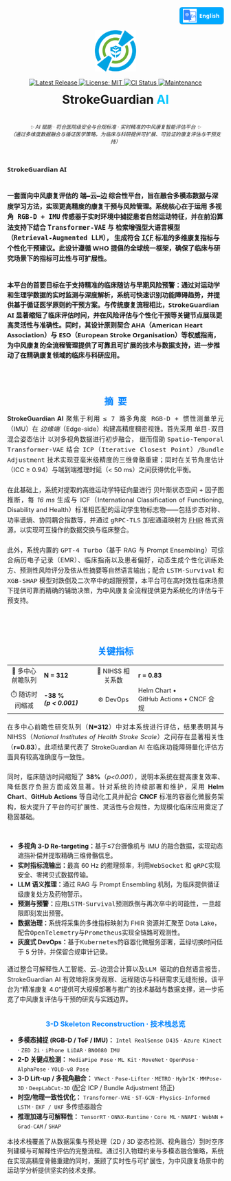 <!-- 
════════════════════════════════════════════════════════════
  StrokeGuardian AI · README Hero (single-logo | fully-polished)
═════════════════════════════════════════════════════════════════
-->

<!-- ——— Language Switch (top-right) ——— -->
<!-- ========= Language Switch ========= -->
<p align="right" style="margin-top:0;">
  <a href="README.zh-CN.md"
     title="Switch to Simplified Chinese"
     style="
       display:inline-flex;
       align-items:center;
       gap:6px;
       padding:4px 10px 4px 8px;
       font:600 13px/1 'Segoe UI',Roboto,'Helvetica Neue',Arial,sans-serif;
       color:#fff;
       background:#00a9ff;
       border-radius:6px;
       text-decoration:none;
       box-shadow:0 1px 2px rgba(0,0,0,.15);
     ">
    <img src="docs/assets/lang-en.png" alt="🌐" width="32" height="32">
    English
  </a>
</p>

<!-- ——— Logo ——— -->
<p align="center">
  <img src="docs/logo.png" width="96" height="96" alt="StrokeGuardian AI Logo"/>
</p>

<!-- ——— Badge Row ——— -->
<p align="center">

  <!-- Release -->
  <a href="https://github.com/YourOrg/StrokeGuardianAI/releases" title="Latest stable release">
    <img
      alt="Latest Release"
      src="https://img.shields.io/github/v/release/YourOrg/StrokeGuardianAI?label=Release&labelColor=0084ff&color=00c7ff&style=flat-square">
  </a>

  <!-- License -->
  <a href="https://github.com/YourOrg/StrokeGuardianAI/blob/main/LICENSE" title="MIT License">
    <img
      alt="License: MIT"
      src="https://img.shields.io/github/license/YourOrg/StrokeGuardianAI?label=License&labelColor=0084ff&color=00c7ff&style=flat-square">
  </a>

  <!-- CI -->
  <a href="https://github.com/YourOrg/StrokeGuardianAI/actions/workflows/ci.yml" title="Continuous Integration status">
    <img
      alt="CI Status"
      src="https://img.shields.io/github/actions/workflow/status/YourOrg/StrokeGuardianAI/ci.yml?branch=main&label=CI&labelColor=0084ff&color=00c7ff&style=flat-square">
  </a>

  <!-- Maintenance -->
  <a href="https://github.com/YourOrg/StrokeGuardianAI/graphs/commit-activity" title="Commit activity (past 12 months)">
    <img
      alt="Maintenance"
      src="https://img.shields.io/badge/maintenance-yes-00c7ff?labelColor=0084ff&style=flat-square">
  </a>

</p>

<!-- ——— Title ——— -->
<h1 align="center" style="margin:0.4em 0 0.2em 0;">
  StrokeGuardian&nbsp;<span style="color:#00c7ff;">AI</span>
</h1>

<br>

<!-- ——— Tagline ——— -->
<p align="center">
  <i><small>
    ✨ AI 赋能 · 符合医院级安全与合规标准 · 实时精准的中风康复智能评估平台 ✨
    <br>
    <span style="font-weight:normal;">
      （通过多维度数据融合与循证医学策略，为临床与科研提供可扩展、可验证的康复评估与干预支持）
    </span>
  </small></i>
</p>

<br>

<!-- ——— Elevator Pitch ——— -->
<div style="
  max-width:760px;
  margin-top:1em;
  line-height:1.8;
  font:600 15px/1.56 'Segoe UI', Roboto, 'Helvetica Neue', Arial, sans-serif;
">
  <strong>StrokeGuardian AI</strong><br><br>

  一套面向中风康复评估的
  <kbd>端—云—边</kbd>
  综合性平台，旨在融合多模态数据与深度学习方法，实现更高精度的康复干预与风险管理。系统核心在于运用
  <kbd>多视角 RGB-D + IMU</kbd>
  传感器于实时环境中捕捉患者自然运动特征，并在前沿算法支持下结合
  <kbd>Transformer-VAE</kbd>
  与
  <kbd>检索增强型大语言模型（Retrieval-Augmented LLM）</kbd>，
  生成符合
  <abbr title="International Classification of Functioning, Disability and Health, WHO 2001"><kbd>ICF</kbd></abbr>
  标准的多维康复指标与个性化干预建议。此设计遵循 WHO 提倡的全球统一框架，确保了临床与研究场景下的指标可比性与可扩展性。<br><br>

  本平台的首要目标在于支持精准的临床随访与早期风险预警：通过对运动学和生理学数据的实时监测与深度解析，系统可快速识别功能障碍趋势，并提供基于循证医学原则的干预方案。与传统康复流程相比，StrokeGuardian AI 显著缩短了临床评估时间，并在风险评估与个性化干预等关键节点展现更高灵活性与准确性。同时，其设计原则契合 AHA（American Heart Association）与 ESO（European Stroke Organisation）等权威指南，为中风康复的全流程管理提供了可靠且可扩展的技术与数据支持，进一步推动了在精确康复领域的临床与科研应用。
</div>

<br>

<!-- ———  Aastract ——— -->
<h2 id="abstract" align="center" style="margin:2.2em 0 0.7em;color:#0084ff;">摘 要</h2>

<div style="text-align:justify;font-size:14.6px;line-height:1.58; margin-bottom:2em;">
  <strong>StrokeGuardian AI</strong> 聚焦于利用 <kbd>≤ 7 路多角度 RGB-D + 惯性测量单元</kbd>（IMU）在
  <em>边缘端</em>（Edge-side）构建高精度稠密视锥。首先采用 <kbd>单目-双目混合姿态估计</kbd> 以对多视角数据进行初步融合，
  继而借助 <kbd>Spatio-Temporal Transformer-VAE</kbd> 结合 <kbd>ICP（Iterative Closest Point）/Bundle Adjustment</kbd>
  技术实现亚毫米级精度的三维骨骼重建；同时在关节角度估计（ICC ≥ 0.94）与端到端推理时延（&lt; 50 ms）之间获得优化平衡。<br><br>
  在此基础上，系统对提取的高维运动学特征向量进行 <kbd>贝叶斯状态空间</kbd> + <kbd>因子图</kbd> 推断，每
  <em>16 ms</em> 生成与 ICF（International Classification of Functioning, Disability and Health）标准相匹配的运动学生物标志物——包括步态对称、功率谱熵、协同耦合指数等，并通过
  <kbd>gRPC-TLS</kbd> 加密通道映射为 <abbr title="HL7 Fast Healthcare Interoperability Resources">FHIR</abbr> 格式资源，以实现可互操作的数据交换与临床整合。<br><br>
  此外，系统内置的 <kbd>GPT-4 Turbo</kbd>（基于 RAG 与 Prompt Ensembling）可综合病历电子记录（EMR）、临床指南以及患者偏好，动态生成个性化训练处方、预测性风险评分及依从性摘要等自然语言输出；配合
  <kbd>LSTM-Survival</kbd> 和 <kbd>XGB-SHAP</kbd> 模型对跌倒及二次卒中的超限预警，本平台可在高时效性临床场景下提供可靠而精确的辅助决策，为中风康复全流程提供更为系统化的评估与干预支持。
</div>

<br>

<!-- ———  Key Metrics  ——— -->
<h2 id="key-metrics" align="center" style="margin:2em 0 0.7em;color:#0084ff;">关键指标</h2>

<table align="center" style="margin:1.3em auto;font-size:14.5px;">
  <tr>
    <td align="center">👥 多中心前瞻队列</td>
    <td><b>N&nbsp;=&nbsp;312</b></td>
    <td align="center">🔗 NIHSS 相关系数</td>
    <td><b>r&nbsp;=&nbsp;0.83</b></td>
  </tr>
  <tr>
    <td align="center">⏱️ 随访时间缩减</td>
    <td><b>-38 % <i>(p&nbsp;&lt;&nbsp;0.001)</i></b></td>
    <td align="center">⚙️ DevOps</td>
    <td>Helm&nbsp;Chart • GitHub&nbsp;Actions • CNCF&nbsp;合规</td>
  </tr>
</table>

<p style="text-align:justify; margin-top:1em; font-size:14.5px; line-height:1.6;">
  在多中心前瞻性研究队列（<b>N=312</b>）中对本系统进行评估，结果表明其与 
  NIHSS（<em>National Institutes of Health Stroke Scale</em>）之间存在显著相关性（<b>r=0.83</b>）。此项结果代表了 
  StrokeGuardian AI 在临床功能障碍量化评估方面具有较高准确度与一致性。<br><br>
  同时，临床随访时间缩短了 <b>38%</b>（<i>p&lt;0.001</i>），说明本系统在提高康复效率、降低医疗负担方面成效显著。针对系统的持续部署和维护，采用 
  <b>Helm Chart</b>、<b>GitHub Actions</b> 等自动化工具并配合 
  <b>CNCF</b> 标准的容器化微服务架构，极大提升了平台的可扩展性、灵活性与合规性，为规模化临床应用奠定了稳固基础。
</p>

<br>

<!-- ———  Feature Matrix  ——— -->
<div style="max-width:760px;margin:0 auto;font-size:14.4px;line-height:1.55;"> <ul> <li><b>多视角 3-D Re-targeting：</b>基于≤7台摄像机与 IMU 的融合数据，实现动态遮挡补偿并提取精确三维骨骼信息。</li> <li><b>实时指标流输出：</b>最高 60 Hz 的推理频率，利用<kbd>WebSocket</kbd> 和 <kbd>gRPC</kbd>实现安全、零拷贝式数据传输。</li> <li><b>LLM 语义推理：</b>通过 RAG 与 Prompt Ensembling 机制，为临床提供循证级康复处方及药物警示。</li> <li><b>预测与预警：</b>应用<kbd>LSTM-Survival</kbd>预测跌倒与再次卒中的可能性，一旦超限即刻发出预警。</li> <li><b>数据治理：</b>系统将采集的多维指标映射为 FHIR 资源并汇聚至 Data Lake，配合<kbd>OpenTelemetry</kbd>与<kbd>Prometheus</kbd>实现全链路可观测性。</li> <li><b>灰度式 DevOps：</b>基于<kbd>Kubernetes</kbd>的容器化微服务部署，蓝绿切换时间低于 5 分钟，并保留合规审计记录。</li> </ul> </div> <p style="text-align:justify;margin-top:1.15em;font-size:14.5px;line-height:1.6;"> 通过整合<kbd>可解释性人工智能</kbd>、<kbd>云—边混合计算</kbd>以及<kbd>LLM 驱动的自然语言报告</kbd>，StrokeGuardian AI 有效地将床旁观察、远程随访与科研需求无缝衔接。该平台为“精准康复 4.0”提供可大规模部署与推广的技术基础与数据支撑，进一步拓宽了中风康复评估与干预的研究与实践边界。 </p>

<!-- ——— 3-D Skeleton Tech Stack ——— -->
<h3 align="center" style="color:#0084ff;margin-top:2em;">3-D Skeleton Reconstruction · 技术栈总览</h3>
<div style="max-width:760px;margin:0 auto;font-size:14.3px;line-height:1.55;"> <ul> <li><b>多模态捕捉 (RGB-D / ToF / IMU)：</b> <code>Intel RealSense D435</code> · <code>Azure Kinect</code> · <code>ZED 2i</code> · <code>iPhone LiDAR</code> · <code>BNO080 IMU</code></li> <li><b>2-D 关键点检测：</b> <code>MediaPipe Pose</code> · <code>ML Kit</code> · <code>MoveNet</code> · <code>OpenPose</code> · <code>AlphaPose</code> · <code>YOLO-v8 Pose</code></li> <li><b>3-D Lift-up / 多视角融合：</b> <code>VNect</code> · <code>Pose-Lifter</code> · <code>METRO</code> · <code>HybrIK</code> · <code>MMPose-3D</code> · <code>DeepLabCut-3D</code> (配合 ICP / Bundle Adjustment 矫正)</li> <li><b>时空/物理一致性优化：</b> <code>Transformer-VAE</code> · <code>ST-GCN</code> · <code>Physics-Informed LSTM</code> · <code>EKF / UKF</code> 多传感器融合</li> <li><b>推理加速与可解释性：</b> <code>TensorRT</code> · <code>ONNX-Runtime</code> · <code>Core ML</code> · <code>NNAPI</code> · <code>WebNN</code> + <code>Grad-CAM</code> / <code>SHAP</code></li> </ul> </div> <p style="text-align:justify;font-size:14.3px;line-height:1.55;"> 本技术栈覆盖了从数据采集与预处理（2D / 3D 姿态检测、视角融合）到时空序列建模与可解释性评估的完整流程。通过引入物理约束与多模态融合策略，系统在实现高精度骨骼重建的同时，兼顾了实时性与可扩展性，为中风康复场景中的运动学分析提供坚实的技术支撑。 </p>

